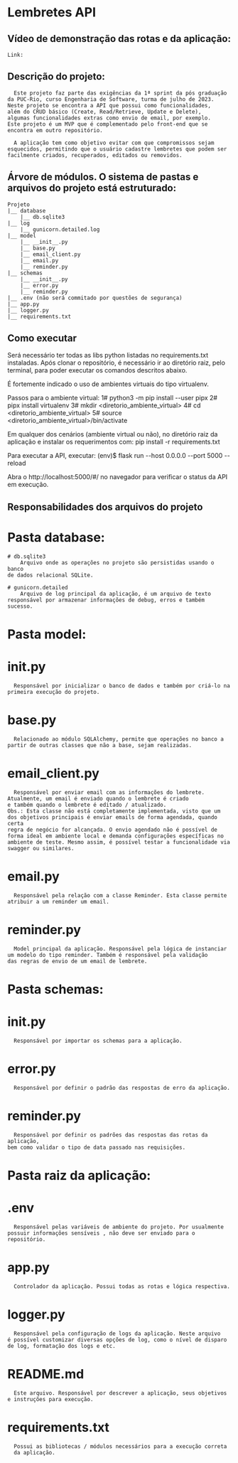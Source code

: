 # Lembretes API

## Vídeo de demonstração das rotas e da aplicação:
    Link:

## Descrição do projeto:
      Este projeto faz parte das exigências da 1ª sprint da pós graduação 
    da PUC-Rio, curso Engenharia de Software, turma de julho de 2023.
    Neste projeto se encontra a API que possui como funcionalidades,
    além do CRUD básico (Create, Read/Retrieve, Update e Delete),
    algumas funcionalidades extras como envio de email, por exemplo.
    Este projeto é um MVP que é complementado pelo front-end que se
    encontra em outro repositório.

      A aplicação tem como objetivo evitar com que compromissos sejam
    esquecidos, permitindo que o usuário cadastre lembretes que podem ser
    facilmente criados, recuperados, editados ou removidos.

## Árvore de módulos. O sistema de pastas e arquivos do projeto está estruturado:
    Projeto
    |__ database
        |__ db.sqlite3
    |__ log
        |__ gunicorn.detailed.log
    |__ model
        |__ __init__.py
        |__ base.py
        |__ email_client.py
        |__ email.py
        |__ reminder.py
    |__ schemas
        |__ __init__.py
        |__ error.py
        |__ reminder.py
    |__ .env (não será commitado por questões de segurança)
    |__ app.py
    |__ logger.py
    |__ requirements.txt

## Como executar
Será necessário ter todas as libs python listadas no requirements.txt instaladas. 
Após clonar o repositório, é necessário ir ao diretório raiz, pelo terminal, para 
poder executar os comandos descritos abaixo.

É fortemente indicado o uso de ambientes virtuais do tipo virtualenv.

Passos para o ambiente virtual: 
    1# python3 -m pip install --user pipx
    2# pipx install virtualenv
    3# mkdir <diretorio_ambiente_virtual>
    4# cd <diretorio_ambiente_virtual>
    5# source <diretorio_ambiente_virtual>/bin/activate

Em qualquer dos cenários (ambiente virtual ou não), no diretório raiz da
aplicação e instalar os requerimentos com:
pip install -r requirements.txt

Para executar a API, executar:
(env)$ flask run --host 0.0.0.0 --port 5000 --reload

Abra o http://localhost:5000/#/ no navegador para verificar o status da API em execução.

## Responsabilidades dos arquivos do projeto

# Pasta database:
    # db.sqlite3
        Arquivo onde as operações no projeto são persistidas usando o banco
    de dados relacional SQLite.

    # gunicorn.detailed
        Arquivo de log principal da aplicação, é um arquivo de texto 
    responsável por armazenar informações de debug, erros e também sucesso.

# Pasta model:
  # __init__.py
      Responsável por inicializar o banco de dados e também por criá-lo na
    primeira execução do projeto.

  # base.py
      Relacionado ao módulo SQLAlchemy, permite que operações no banco a
    partir de outras classes que não a base, sejam realizadas.

  # email_client.py
      Responsável por enviar email com as informações do lembrete.
    Atualmente, um email é enviado quando o lembrete é criado
    e também quando o lembrete é editado / atualizado.
    Obs.: Esta classe não está completamente implementada, visto que um 
    dos objetivos principais é enviar emails de forma agendada, quando certa 
    regra de negócio for alcançada. O envio agendado não é possível de 
    forma ideal em ambiente local e demanda configurações específicas no
    ambiente de teste. Mesmo assim, é possível testar a funcionalidade via
    swagger ou similares.

  # email.py
      Responsável pela relação com a classe Reminder. Esta classe permite
    atribuir a um reminder um email.

  # reminder.py
      Model principal da aplicação. Responsável pela lógica de instanciar
    um modelo do tipo reminder. Também é responsável pela validação
    das regras de envio de um email de lembrete. 

# Pasta schemas:
  # __init__.py
      Responsável por importar os schemas para a aplicação.

  # error.py
      Responsável por definir o padrão das respostas de erro da aplicação.

  # reminder.py
      Responsável por definir os padrões das respostas das rotas da aplicação,
    bem como validar o tipo de data passado nas requisições.

# Pasta raiz da aplicação:
  # .env
      Responsável pelas variáveis de ambiente do projeto. Por usualmente
    possuir informações sensíveis , não deve ser enviado para o 
    repositório.

  # app.py
      Controlador da aplicação. Possui todas as rotas e lógica respectiva.

  # logger.py
      Responsável pela configuração de logs da aplicação. Neste arquivo
    é possível customizar diversas opções de log, como o nível de disparo 
    de log, formatação dos logs e etc.

  # README.md
      Este arquivo. Responsável por descrever a aplicação, seus objetivos
    e instruções para execução.

  # requirements.txt
      Possui as bibliotecas / módulos necessários para a execução correta
      da aplicação.
